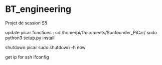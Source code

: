 # BT_engineering
Projet de session S5

update picar functions :
cd /home/pi/Documents/Sunfounder_PiCar/
sudo python3 setup.py install

shutdown picar
sudo shutdown -h now

get ip for ssh
ifconfig 